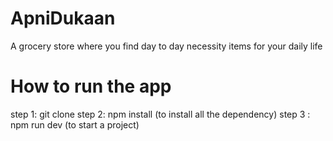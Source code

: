 # ApniDukaan
A grocery store where you find day to day necessity items for your daily life



# How to run the app
step 1: git clone
step 2: npm install (to install all the dependency)
step 3 : npm run dev (to start a project)
